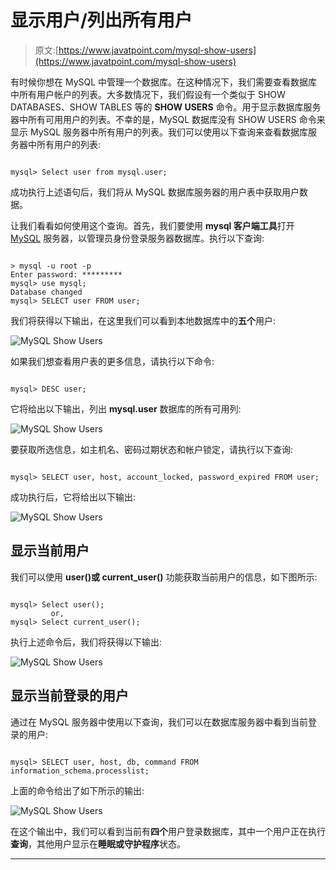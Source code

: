 # 显示用户/列出所有用户

> 原文:[https://www.javatpoint.com/mysql-show-users](https://www.javatpoint.com/mysql-show-users)

有时候你想在 MySQL 中管理一个数据库。在这种情况下，我们需要查看数据库中所有用户帐户的列表。大多数情况下，我们假设有一个类似于 SHOW DATABASES、SHOW TABLES 等的 **SHOW USERS** 命令。用于显示数据库服务器中所有可用用户的列表。不幸的是，MySQL 数据库没有 SHOW USERS 命令来显示 MySQL 服务器中所有用户的列表。我们可以使用以下查询来查看数据库服务器中所有用户的列表:

```

mysql> Select user from mysql.user;

```

成功执行上述语句后，我们将从 MySQL 数据库服务器的用户表中获取用户数据。

让我们看看如何使用这个查询。首先，我们要使用 **mysql 客户端工具**打开 [MySQL](https://www.javatpoint.com/mysql-tutorial) 服务器，以管理员身份登录服务器数据库。执行以下查询:

```

> mysql -u root -p
Enter password: *********
mysql> use mysql;
Database changed
mysql> SELECT user FROM user;

```

我们将获得以下输出，在这里我们可以看到本地数据库中的**五个**用户:

![MySQL Show Users](../Images/9cce856dc824bac5a9fe5247f4013090.png)

如果我们想查看用户表的更多信息，请执行以下命令:

```

mysql> DESC user;

```

它将给出以下输出，列出 **mysql.user** 数据库的所有可用列:

![MySQL Show Users](../Images/96075b627ac113408e772a14a9cb609d.png)

要获取所选信息，如主机名、密码过期状态和帐户锁定，请执行以下查询:

```

mysql> SELECT user, host, account_locked, password_expired FROM user;

```

成功执行后，它将给出以下输出:

![MySQL Show Users](../Images/b9f63d42f8d775d3a6c2e75fee12d390.png)

## 显示当前用户

我们可以使用 **user()或 current_user()** 功能获取当前用户的信息，如下图所示:

```

mysql> Select user();
         or,
mysql> Select current_user();

```

执行上述命令后，我们将获得以下输出:

![MySQL Show Users](../Images/069c49ed398f9f60bab939c177334f67.png)

## 显示当前登录的用户

通过在 MySQL 服务器中使用以下查询，我们可以在数据库服务器中看到当前登录的用户:

```

mysql> SELECT user, host, db, command FROM information_schema.processlist;

```

上面的命令给出了如下所示的输出:

![MySQL Show Users](../Images/9160c78d84d7518b28c9b0993f975dfa.png)

在这个输出中，我们可以看到当前有**四个**用户登录数据库，其中一个用户正在执行**查询**，其他用户显示在**睡眠或守护程序**状态。

* * *